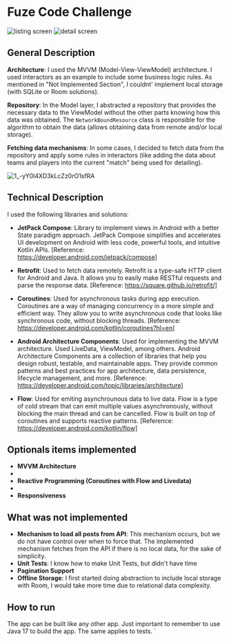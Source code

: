 # Fuze Code Challenge

![listing screen](https://user-images.githubusercontent.com/5789073/236656762-68a9e5f3-2691-45d5-8639-092a395e4ca5.png) ![detail screen](https://user-images.githubusercontent.com/5789073/236656800-9bc878df-0829-4659-966c-ac2bbb8aba9b.png)
## General Description

**Architecture**: I used the MVVM (Model-View-ViewModel) architecture. I used interactors as an example to include some business logic rules. As mentioned in "Not Implemented Section", I couldnt' implement local storage (with SQLite or Room solutions).

**Repository**: In the Model layer, I abstracted a repository that provides the necessary data to the ViewModel without the other parts knowing how this data was obtained. The `NetworkBoundResource` class is responsible for the algorithm to obtain the data (allows obtaining data from remote and/or local storage).

**Fetching data mechanisms**: In some cases, I decided to fetch data from the repository and apply some rules in interactors (like adding the data about teams and players into the current "match" being used for detailing). 

![1_-yY0l4XD3kLcZz0rO1sfRA](https://user-images.githubusercontent.com/5789073/236658341-ea2ce7aa-3043-4510-98b9-2907ce03c500.png)

## Technical Description

I used the following libraries and solutions:

- **JetPack Compose**: Library to implement views in Android with a better State paradigm approach. JetPack Compose simplifies and accelerates UI development on Android with less code, powerful tools, and intuitive Kotlin APIs. [Reference: https://developer.android.com/jetpack/compose]

- **Retrofit**: Used to fetch data remotely. Retrofit is a type-safe HTTP client for Android and Java. It allows you to easily make RESTful requests and parse the response data. [Reference: https://square.github.io/retrofit/]

- **Coroutines**: Used for asynchronous tasks during app execution. Coroutines are a way of managing concurrency in a more simple and efficient way. They allow you to write asynchronous code that looks like synchronous code, without blocking threads. [Reference: https://developer.android.com/kotlin/coroutines?hl=en]

- **Android Architecture Components**: Used for implementing the MVVM architecture. Used LiveData, ViewModel, among others. Android Architecture Components are a collection of libraries that help you design robust, testable, and maintainable apps. They provide common patterns and best practices for app architecture, data persistence, lifecycle management, and more. [Reference: https://developer.android.com/topic/libraries/architecture]

- **Flow**: Used for emiting asynchrounous data to live data. Flow is a type of cold stream that can emit multiple values asynchronously, without blocking the main thread and can be cancelled. Flow is built on top of coroutines and supports reactive patterns. [Reference: https://developer.android.com/kotlin/flow]
## Optionals items implemented

- **MVVM Architecture**
- 
- **Reactive Programming (Coroutines with Flow and Livedata)**
- 
- **Responsiveness**

## What was not implemented

- **Mechanism to load all posts from API**: This mechanism occurs, but we do not have control over when to force that. The implemented mechanism fetches from the API if there is no local data, for the sake of simplicity.
- **Unit Tests**: I know how to make Unit Tests, but didn't have time
- **Pagination Support**
- **Offline Storage**: I first started doing abstraction to include local storage with Room, I would take more time due to relational data complexity.

## How to run

The app can be built like any other app. Just important to remember to use Java 17 to build the app.
The same applies to tests.
`
